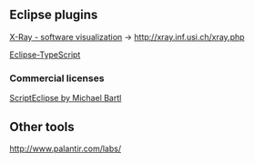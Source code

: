 
## Eclipse plugins

[X-Ray - software visualization](http://marketplace.eclipse.org/content/x-ray-software-visualization) -> <http://xray.inf.usi.ch/xray.php>

[Eclipse-TypeScript](http://marketplace.eclipse.org/content/typescript)

### Commercial licenses

[ScriptEclipse by Michael Bartl](http://marketplace.eclipse.org/content/scripteclipse)

## Other tools

http://www.palantir.com/labs/